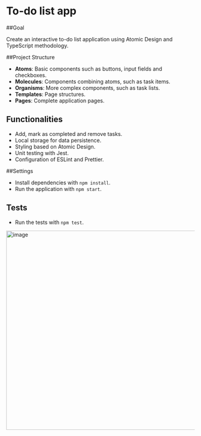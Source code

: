# To-do list app

##Goal

Create an interactive to-do list application using Atomic Design and TypeScript methodology.

##Project Structure

- **Atoms**: Basic components such as buttons, input fields and checkboxes.
- **Molecules**: Components combining atoms, such as task items.
- **Organisms**: More complex components, such as task lists.
- **Templates**: Page structures.
- **Pages**: Complete application pages.

## Functionalities

- Add, mark as completed and remove tasks.
- Local storage for data persistence.
- Styling based on Atomic Design.
- Unit testing with Jest.
- Configuration of ESLint and Prettier.

##Settings

- Install dependencies with `npm install`.
- Run the application with `npm start`.

## Tests

- Run the tests with `npm test`.

<img width="532" alt="image" src="https://github.com/user-attachments/assets/3d4416ce-1466-46ac-a0b8-2c900a4bd503">
